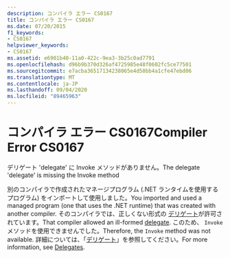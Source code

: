 ```yaml
---
description: コンパイラ エラー CS0167
title: コンパイラ エラー CS0167
ms.date: 07/20/2015
f1_keywords:
- CS0167
helpviewer_keywords:
- CS0167
ms.assetid: e6901b40-11a0-422c-9ea3-3b25c0ad7791
ms.openlocfilehash: d96b9b370d326af4725985e48f0602fc5ce77501
ms.sourcegitcommit: e7acba36517134238065e4d50bb4a1cfe47ebd06
ms.translationtype: MT
ms.contentlocale: ja-JP
ms.lasthandoff: 09/04/2020
ms.locfileid: "89465963"
---
```

# <a name="compiler-error-cs0167"></a><span data-ttu-id="b052e-103">コンパイラ エラー CS0167</span><span class="sxs-lookup"><span data-stu-id="b052e-103">Compiler Error CS0167</span></span>
<span data-ttu-id="b052e-104">デリゲート 'delegate' に Invoke メソッドがありません。</span><span class="sxs-lookup"><span data-stu-id="b052e-104">The delegate 'delegate' is missing the Invoke method</span></span>  
  
 <span data-ttu-id="b052e-105">別のコンパイラで作成されたマネージプログラム (.NET ランタイムを使用するプログラム) をインポートして使用しました。</span><span class="sxs-lookup"><span data-stu-id="b052e-105">You imported and used a managed program (one that uses the .NET runtime) that was created with another compiler.</span></span> <span data-ttu-id="b052e-106">そのコンパイラでは、正しくない形式の [デリゲート](../language-reference/builtin-types/reference-types.md)が許可されています。</span><span class="sxs-lookup"><span data-stu-id="b052e-106">That compiler allowed an ill-formed [delegate](../language-reference/builtin-types/reference-types.md).</span></span> <span data-ttu-id="b052e-107">このため、 `Invoke` メソッドを使用できませんでした。</span><span class="sxs-lookup"><span data-stu-id="b052e-107">Therefore, the `Invoke` method was not available.</span></span> <span data-ttu-id="b052e-108">詳細については、「[デリゲート](../programming-guide/delegates/index.md)」を参照してください。</span><span class="sxs-lookup"><span data-stu-id="b052e-108">For more information, see [Delegates](../programming-guide/delegates/index.md).</span></span>
